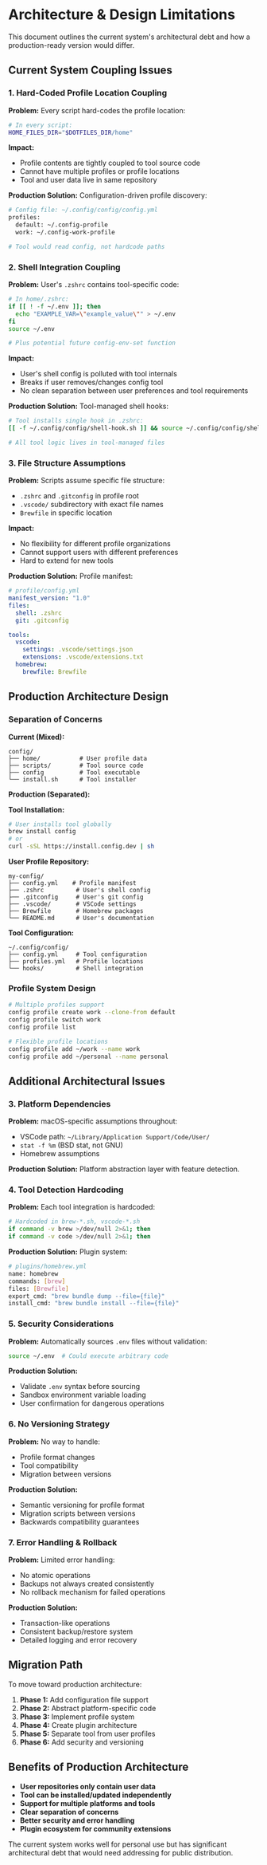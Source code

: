# Architecture & Design Limitations

This document outlines the current system's architectural debt and how a production-ready version would differ.

## Current System Coupling Issues

### 1. Hard-Coded Profile Location Coupling

**Problem:** Every script hard-codes the profile location:

```bash
# In every script:
HOME_FILES_DIR="$DOTFILES_DIR/home"
```

**Impact:**

- Profile contents are tightly coupled to tool source code
- Cannot have multiple profiles or profile locations
- Tool and user data live in same repository

**Production Solution:** Configuration-driven profile discovery:

```bash
# Config file: ~/.config/config/config.yml
profiles:
  default: ~/.config-profile
  work: ~/.config-work-profile

# Tool would read config, not hardcode paths
```

### 2. Shell Integration Coupling

**Problem:** User's `.zshrc` contains tool-specific code:

```bash
# In home/.zshrc:
if [[ ! -f ~/.env ]]; then
  echo "EXAMPLE_VAR=\"example_value\"" > ~/.env
fi
source ~/.env

# Plus potential future config-env-set function
```

**Impact:**

- User's shell config is polluted with tool internals
- Breaks if user removes/changes config tool
- No clean separation between user preferences and tool requirements

**Production Solution:** Tool-managed shell hooks:

```bash
# Tool installs single hook in .zshrc:
[[ -f ~/.config/config/shell-hook.sh ]] && source ~/.config/config/shell-hook.sh

# All tool logic lives in tool-managed files
```

### 3. File Structure Assumptions

**Problem:** Scripts assume specific file structure:

- `.zshrc` and `.gitconfig` in profile root
- `.vscode/` subdirectory with exact file names
- `Brewfile` in specific location

**Impact:**

- No flexibility for different profile organizations
- Cannot support users with different preferences
- Hard to extend for new tools

**Production Solution:** Profile manifest:

```yaml
# profile/config.yml
manifest_version: "1.0"
files:
  shell: .zshrc
  git: .gitconfig

tools:
  vscode:
    settings: .vscode/settings.json
    extensions: .vscode/extensions.txt
  homebrew:
    brewfile: Brewfile
```

## Production Architecture Design

### Separation of Concerns

**Current (Mixed):**

```
config/
├── home/           # User profile data
├── scripts/        # Tool source code
├── config          # Tool executable
└── install.sh      # Tool installer
```

**Production (Separated):**

**Tool Installation:**

```bash
# User installs tool globally
brew install config
# or
curl -sSL https://install.config.dev | sh
```

**User Profile Repository:**

```
my-config/
├── config.yml    # Profile manifest
├── .zshrc         # User's shell config
├── .gitconfig     # User's git config
├── .vscode/       # VSCode settings
├── Brewfile       # Homebrew packages
└── README.md      # User's documentation
```

**Tool Configuration:**

```
~/.config/config/
├── config.yml     # Tool configuration
├── profiles.yml   # Profile locations
└── hooks/         # Shell integration
```

### Profile System Design

```bash
# Multiple profiles support
config profile create work --clone-from default
config profile switch work
config profile list

# Flexible profile locations
config profile add ~/work --name work
config profile add ~/personal --name personal
```

## Additional Architectural Issues

### 3. Platform Dependencies

**Problem:** macOS-specific assumptions throughout:

- VSCode path: `~/Library/Application Support/Code/User/`
- `stat -f %m` (BSD stat, not GNU)
- Homebrew assumptions

**Production Solution:** Platform abstraction layer with feature detection.

### 4. Tool Detection Hardcoding

**Problem:** Each tool integration is hardcoded:

```bash
# Hardcoded in brew-*.sh, vscode-*.sh
if command -v brew >/dev/null 2>&1; then
if command -v code >/dev/null 2>&1; then
```

**Production Solution:** Plugin system:

```bash
# plugins/homebrew.yml
name: homebrew
commands: [brew]
files: [Brewfile]
export_cmd: "brew bundle dump --file={file}"
install_cmd: "brew bundle install --file={file}"
```

### 5. Security Considerations

**Problem:** Automatically sources `.env` files without validation:

```bash
source ~/.env  # Could execute arbitrary code
```

**Production Solution:**

- Validate `.env` syntax before sourcing
- Sandbox environment variable loading
- User confirmation for dangerous operations

### 6. No Versioning Strategy

**Problem:** No way to handle:

- Profile format changes
- Tool compatibility
- Migration between versions

**Production Solution:**

- Semantic versioning for profile format
- Migration scripts between versions
- Backwards compatibility guarantees

### 7. Error Handling & Rollback

**Problem:** Limited error handling:

- No atomic operations
- Backups not always created consistently
- No rollback mechanism for failed operations

**Production Solution:**

- Transaction-like operations
- Consistent backup/restore system
- Detailed logging and error recovery

## Migration Path

To move toward production architecture:

1. **Phase 1:** Add configuration file support
2. **Phase 2:** Abstract platform-specific code
3. **Phase 3:** Implement profile system
4. **Phase 4:** Create plugin architecture
5. **Phase 5:** Separate tool from user profiles
6. **Phase 6:** Add security and versioning

## Benefits of Production Architecture

- **User repositories only contain user data**
- **Tool can be installed/updated independently**
- **Support for multiple platforms and tools**
- **Clear separation of concerns**
- **Better security and error handling**
- **Plugin ecosystem for community extensions**

The current system works well for personal use but has significant architectural debt that would need addressing for public distribution.

